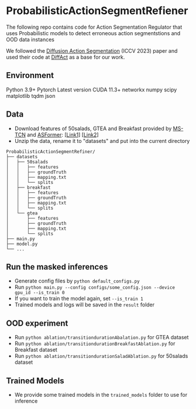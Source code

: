# ProbabilisticActionSegmentRefiener
The following repo contains code for Action Segmentation Regulator that uses Probabilistic models to detect erroneous action segmentstions and OOD data instances

We followed the [Diffusion Action Segmentation](https://arxiv.org/abs/2303.17959) (ICCV 2023) paper and used their code at [DiffAct](https://finspire13.github.io/DiffAct-Project-Page/) as a base for our work.

## Environment
Python 3.9+
Pytorch Latest version CUDA 11.3+
networkx
numpy
scipy
matplotlib
tqdm
json

## Data

* Download features of 50salads, GTEA and Breakfast provided by [MS-TCN]() and [ASFormer](https://github.com/ChinaYi/ASFormer): [[Link1]](https://mega.nz/#!O6wXlSTS!wcEoDT4Ctq5HRq_hV-aWeVF1_JB3cacQBQqOLjCIbc8) [[Link2]](https://zenodo.org/record/3625992#.Xiv9jGhKhPY)
* Unzip the data, rename it to "datasets" and put into the current directory
```
ProbabilisticActionSegmentRefiner/
├── datasets
│   ├── 50salads
│   │   ├── features
│   │   ├── groundTruth
│   │   ├── mapping.txt
│   │   └── splits
│   ├── breakfast
│   │   ├── features
│   │   ├── groundTruth
│   │   ├── mapping.txt
│   │   └── splits
│   └── gtea
│       ├── features
│       ├── groundTruth
│       ├── mapping.txt
│       └── splits
├── main.py
├── model.py
└── ...
```

## Run the masked inferences

* Generate config files by `python default_configs.py`
* Run `python main.py --config configs/some_config.json --device gpu_id --is_train 0`
* If you want to train the model again, set `--is_train 1`
* Trained models and logs will be saved in the `result` folder

## OOD experiment
* Run `python ablation/transitiondurationAbalation.py` for GTEA dataset
* Run `python ablation/transitiondurationBreakfastAblation.py` for Breakfast dataset
* Run `python ablation/transitiondurationSaladAblation.py` for 50salads dataset

## Trained Models 

* We provide some trained models in the `trained_models` folder to use for inference

